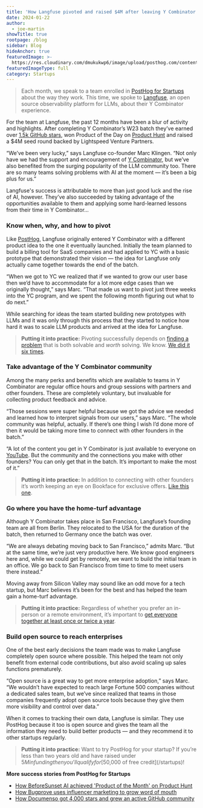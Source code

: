 ```yaml
---
title: 'How Langfuse pivoted and raised $4M after leaving Y Combinator '
date: 2024-01-22
author:
  - joe-martin
showTitle: true
rootpage: /blog
sidebar: Blog
hideAnchor: true
featuredImage: >-
  https://res.cloudinary.com/dmukukwp6/image/upload/posthog.com/contents/images/blog/startup_langfuse.jpg
featuredImageType: full
category: Startups
---
```


> Each month, we speak to a team enrolled in [PostHog for Startups](/startups) about the way they work. This time, we spoke to [Langfuse](https://langfuse.com/), an open source observability platform for LLMs, about their Y Combinator experience.  

For the team at Langfuse, the past 12 months have been a blur of activity and highlights. After completing Y Combinator’s W23 batch they’ve earned over [1.5k GitHub stars](https://github.com/langfuse/langfuse/), won Product of the Day on [Product Hunt](https://www.producthunt.com/products/langfuse#langfuse) and raised a $4M seed round backed by Lightspeed Venture Partners. 

“We’ve been very lucky,” says Langfuse co-founder Marc Klingen. “Not only have we had the support and encouragement of [Y Combinator](/customers/ycombinator), but we’ve also benefited from the surging popularity of the LLM community too. There are so many teams solving problems with AI at the moment — it’s been a big plus for us.”

Langfuse's success is attributable to more than just good luck and the rise of AI, however. They’ve also succeeded by taking advantage of the opportunities available to them and applying some hard-learned lessons from their time in Y Combinator...

### Know when, why, and how to pivot

Like [PostHog](/handbook/story), Langfuse originally entered Y Combinator with a different product idea to the one it eventually launched. Initially the team planned to build a billing tool for SaaS companies and had applied to YC with a basic prototype that demonstrated their vision — the idea for Langfuse only actually came together towards the end of the batch. 

“When we got to YC we realized that if we wanted to grow our user base then we’d have to accommodate for a lot more edge cases than we originally thought,” says Marc. “That made us want to pivot just three weeks into the YC program, and we spent the following month figuring out what to do next.” 

While searching for ideas the team started building new prototypes with LLMs and it was only through this process that they started to notice how hard it was to scale LLM products and arrived at the idea for Langfuse. 

> **Putting it into practice:** Pivoting successfully depends on [finding a problem](/founders/product-market-fit-game#level-1---find-a-significant-problem-to-work-on) that is both solvable and _worth_ solving. We know. [We did it six times](/founders/story-about-pivots). 

### Take advantage of the Y Combinator community

Among the many perks and benefits which are available to teams in Y Combinator are regular office hours and group sessions with partners and other founders. These are completely voluntary, but invaluable for collecting product feedback and advice. 

“Those sessions were super helpful because we got the advice we needed and learned how to interpret signals from our users,” says Marc. “The whole community was helpful, actually. If there’s one thing I wish I’d done more of then it would be taking more time to connect with other founders in the batch.”

“A lot of the content you get in Y Combinator is just available to everyone on [YouTube](https://www.youtube.com/@ycombinator). But the community and the connections you make with other founders? You can only get that in the batch. It’s important to make the most of it.”

> **Putting it into practice:** In addition to connecting with other founders it’s worth keeping an eye on Bookface for exclusive offers. [Like this one](/yc-onboarding).

### Go where you have the home-turf advantage

Although Y Combinator takes place in San Francisco, Langfuse’s founding team are all from Berlin. They relocated to the USA for the duration of the batch, then returned to Germany once the batch was over.

“We are always debating moving back to San Francisco,” admits Marc. “But at the same time, we’re just very productive here. We know good engineers here and, while we could get by remotely, we want to build the initial team in an office. We go back to San Francisco from time to time to meet users there instead.” 

Moving away from Silicon Valley may sound like an odd move for a tech startup, but Marc believes it’s been for the best and has helped the team gain a home-turf advantage. 

> **Putting it into practice:** Regardless of whether you prefer an in-person or a remote environment, it’s important to [get everyone together at least once or twice a year](/handbook/company/offsites).

### Build open source to reach enterprises

One of the best early decisions the team made was to make Langfuse completely open source where possible. This helped the team not only benefit from external code contributions, but also avoid scaling up sales functions prematurely. 

“Open source is a great way to get more enterprise adoption,” says Marc. “We wouldn’t have expected to reach large Fortune 500 companies without a dedicated sales team, but we’ve since realized that teams in those companies frequently adopt open source tools because they give them more visibility and control over data.”

When it comes to tracking their own data, Langfuse is similar. They use PostHog because it too is open source and gives the team all the information they need to build better products — and they recommend it to other startups regularly.

> **Putting it into practice:** Want to try PostHog for your startup? If you’re less than two years old and have raised under $5M in funding then you’ll qualify for [$50,000 of free credit](/startups)!

**More success stories from PostHog for Startups**
- [How BeforeSunset AI achieved 'Product of the Month' on Product Hunt](/spotlight/startup-before-sunset-ai)
- [How Bugprove uses influencer marketing to grow word of mouth](/spotlight/startup-bugprove)
- [How Documenso got 4,000 stars and grew an active GitHub community](/spotlight/startup-documenso)
